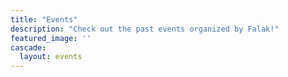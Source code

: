 ```yaml
---
title: "Events"
description: "Check out the past events organized by Falak!"
featured_image: ''
cascade:
  layout: events
---
```

